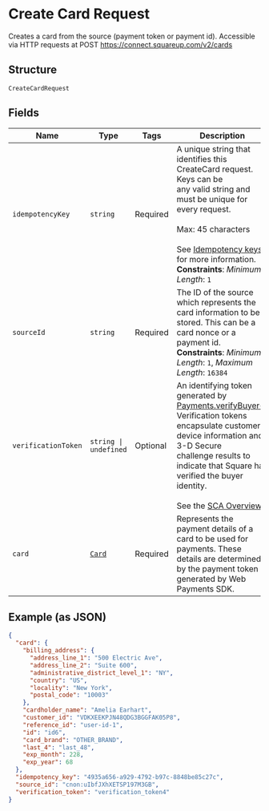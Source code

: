 
# Create Card Request

Creates a card from the source (payment token or payment id). Accessible via
HTTP requests at POST https://connect.squareup.com/v2/cards

## Structure

`CreateCardRequest`

## Fields

| Name | Type | Tags | Description |
|  --- | --- | --- | --- |
| `idempotencyKey` | `string` | Required | A unique string that identifies this CreateCard request. Keys can be<br>any valid string and must be unique for every request.<br><br>Max: 45 characters<br><br>See [Idempotency keys](https://developer.squareup.com/docs/build-basics/common-api-patterns/idempotency) for more information.<br>**Constraints**: *Minimum Length*: `1` |
| `sourceId` | `string` | Required | The ID of the source which represents the card information to be stored. This can be a card nonce or a payment id.<br>**Constraints**: *Minimum Length*: `1`, *Maximum Length*: `16384` |
| `verificationToken` | `string \| undefined` | Optional | An identifying token generated by [Payments.verifyBuyer()](https://developer.squareup.com/reference/sdks/web/payments/objects/Payments#Payments.verifyBuyer).<br>Verification tokens encapsulate customer device information and 3-D Secure<br>challenge results to indicate that Square has verified the buyer identity.<br><br>See the [SCA Overview](https://developer.squareup.com/docs/sca-overview). |
| `card` | [`Card`](../../doc/models/card.md) | Required | Represents the payment details of a card to be used for payments. These<br>details are determined by the payment token generated by Web Payments SDK. |

## Example (as JSON)

```json
{
  "card": {
    "billing_address": {
      "address_line_1": "500 Electric Ave",
      "address_line_2": "Suite 600",
      "administrative_district_level_1": "NY",
      "country": "US",
      "locality": "New York",
      "postal_code": "10003"
    },
    "cardholder_name": "Amelia Earhart",
    "customer_id": "VDKXEEKPJN48QDG3BGGFAK05P8",
    "reference_id": "user-id-1",
    "id": "id6",
    "card_brand": "OTHER_BRAND",
    "last_4": "last_48",
    "exp_month": 228,
    "exp_year": 68
  },
  "idempotency_key": "4935a656-a929-4792-b97c-8848be85c27c",
  "source_id": "cnon:uIbfJXhXETSP197M3GB",
  "verification_token": "verification_token4"
}
```

